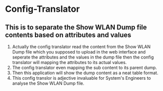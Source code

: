 # Config-Translator
## This is to separate the Show WLAN Dump file contents based on attributes and values
   
   1. Actually the config translator read the content from the Show WLAN Dump file which you supposed to upload in the web interface and seperate the attributes and the values in the dump file then the config translator will mapping the attributes to its actual values.
   2. The config translator even mapping the sub content to its parent dump.
   3. Then this application will show the dump content as a neat table format.
   4. This config translor is adjective invaluable for System's Engineers to analyse the Show WLAN Dump file.
